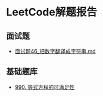 # LeetCode解题报告
## 面试题

- [面试题46_把数字翻译成字符串.md](/leetcode/面试题46_把数字翻译成字符串.md)

## 基础题库

- [990. 等式方程的可满足性](/leetcode/990.md)
